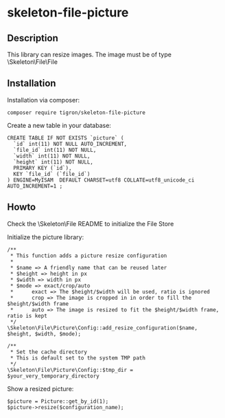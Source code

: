 # skeleton-file-picture

## Description

This library can resize images. The image must be of type \Skeleton\File\File

## Installation

Installation via composer:

    composer require tigron/skeleton-file-picture

Create a new table in your database:

	CREATE TABLE IF NOT EXISTS `picture` (
	  `id` int(11) NOT NULL AUTO_INCREMENT,
	  `file_id` int(11) NOT NULL,
	  `width` int(11) NOT NULL,
	  `height` int(11) NOT NULL,
	  PRIMARY KEY (`id`),
	  KEY `file_id` (`file_id`)
	) ENGINE=MyISAM  DEFAULT CHARSET=utf8 COLLATE=utf8_unicode_ci AUTO_INCREMENT=1 ;

## Howto

Check the \Skeleton\File README to initialize the File Store

Initialize the picture library:

	/**
	 * This function adds a picture resize configuration
	 *
	 * $name => A friendly name that can be reused later
	 * $height => height in px
	 * $width => width in px
	 * $mode => exact/crop/auto
	 *		exact => The $height/$width will be used, ratio is ignored
	 *		crop => The image is cropped in in order to fill the $height/$width frame
	 *		auto => The image is resized to fit the $height/$width frame, ratio is kept
	 */
	\Skeleton\File\Picture\Config::add_resize_configuration($name, $height, $width, $mode);

	/**
	 * Set the cache directory
	 * This is default set to the system TMP path
	 */
	\Skeleton\File\Picture\Config::$tmp_dir = $your_very_temporary_directory

Show a resized picture:

    $picture = Picture::get_by_id(1);
    $picture->resize($configuration_name);
